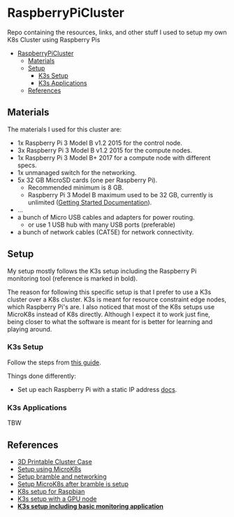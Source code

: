 # RaspberryPiCluster

Repo containing the resources, links, and other stuff I used to setup my own K8s Cluster using Raspberry Pis

- [RaspberryPiCluster](#raspberrypicluster)
  - [Materials](#materials)
  - [Setup](#setup)
    - [K3s Setup](#k3s-setup)
    - [K3s Applications](#k3s-applications)
  - [References](#references)

## Materials

The materials I used for this cluster are:

- 1x Raspberry Pi 3 Model B v1.2 2015 for the control node.
- 3x Raspberry Pi 3 Model B v1.2 2015 for the compute nodes.
- 1x Raspberry Pi 3 Model B+ 2017 for a compute node with different specs.
- 1x unmanaged switch for the networking.
- 5x 32 GB MicroSD cards (one per Raspberry Pi).
  - Recommended minimum is 8 GB.
  - Raspberry Pi 3 Model B maximum used to be 32 GB, currently is unlimited ([Getting Started Documentation](https://www.raspberrypi.com/documentation/computers/getting-started.html#sd-cards)).
- ...
- a bunch of Micro USB cables and adapters for power routing.
  - or use 1 USB hub with many USB ports (preferable)
- a bunch of network cables (CAT5E) for network connectivity.

## Setup

My setup mostly follows the K3s setup including the Raspberry Pi monitoring tool (reference is marked in bold).

The reason for following this specific setup is that I prefer to use a K3s cluster over a K8s cluster. K3s is meant for resource constraint edge nodes, which Raspberry Pi's are. I also noticed that most of the K8s setups use MicroK8s instead of K8s directly. Although I expect it to work just fine, being closer to what the software is meant for is better for learning and playing around.

### K3s Setup

Follow the steps from [this guide](https://github.com/alexortner/kubernetes-on-raspberry-pi/tree/main/setup).

Things done differently:

- Set up each Raspberry Pi with a static IP address [docs](https://www.makeuseof.com/raspberry-pi-set-static-ip/).

### K3s Applications

TBW

## References

- [3D Printable Cluster Case](https://www.thingiverse.com/thing:1573414)
- [Setup using MicroK8s](https://ubuntu.com/tutorials/how-to-kubernetes-cluster-on-raspberry-pi#1-overview)
- [Setup bramble and networking](https://www.raspberrypi.com/tutorials/cluster-raspberry-pi-tutorial/)
- [Setup MicroK8s after bramble is setup](https://ubuntu.com/tutorials/how-to-kubernetes-cluster-on-raspberry-pi#4-installing-microk8s)
- [K8s setup for Raspbian](https://github.com/sonujose/kubernetes-raspberrypi)
- [K3s setup with a GPU node](https://mitchmurphy.io/k3s-raspberry-pi/)
- [__K3s setup including basic monitoring application__](https://github.com/alexortner/kubernetes-on-raspberry-pi)
